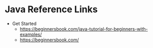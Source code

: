 # Java Reference Links

- Get Started
    - https://beginnersbook.com/java-tutorial-for-beginners-with-examples/
    - https://beginnersbook.com/


